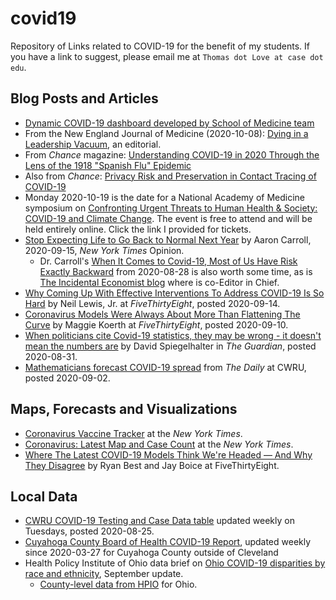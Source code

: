 # covid19

Repository of Links related to COVID-19 for the benefit of my students. If you have a link to suggest, please email me at `Thomas dot Love at case dot edu`.

## Blog Posts and Articles

- [Dynamic COVID-19 dashboard developed by School of Medicine team](https://thedaily.case.edu/dynamic-covid-19-dashboard-developed-by-school-of-medicine-team/)
- From the New England Journal of Medicine (2020-10-08): [Dying in a Leadership Vacuum](https://www.nejm.org/doi/full/10.1056/NEJMe2029812), an editorial.
- From *Chance* magazine: [Understanding COVID-19 in 2020 Through the Lens of the 1918 "Spanish Flu" Epidemic](https://chance.amstat.org/2020/09/understanding-covid-19/)
- Also from *Chance*: [Privacy Risk and Preservation in Contact Tracing of COVID-19](https://chance.amstat.org/2020/09/contact-tracing-covid-19)
- Monday 2020-10-19 is the date for a National Academy of Medicine symposium on [Confronting Urgent Threats to Human Health & Society: COVID-19 and Climate Change](https://www.eventbrite.com/e/2020-national-academy-of-medicine-annual-meeting-virtual-tickets-118166995665). The event is free to attend and will be held entirely online. Click the link I provided for tickets. 
- [Stop Expecting Life to Go Back to Normal Next Year](https://www.nytimes.com/2020/09/15/opinion/coronavirus-precautions.html) by Aaron Carroll, 2020-09-15, *New York Times* Opinion.
    - Dr. Carroll's [When It Comes to Covid-19, Most of Us Have Risk Exactly Backward](https://www.nytimes.com/2020/08/28/opinion/coronavirus-schools-tradeoffs.html) from 2020-08-28 is also worth some time, as is [The Incidental Economist blog](https://theincidentaleconomist.com/) where is co-Editor in Chief.
- [Why Coming Up With Effective Interventions To Address COVID-19 Is So Hard](https://fivethirtyeight.com/features/why-coming-up-with-effective-interventions-to-address-covid-19-is-so-hard/) by Neil Lewis, Jr. at *FiveThirtyEight*, posted 2020-09-14.
- [Coronavirus Models Were Always About More Than Flattening The Curve](https://fivethirtyeight.com/features/coronavirus-models-were-always-about-more-than-flattening-the-curve/) by Maggie Koerth at *FiveThirtyEight*, posted 2020-09-10.
- [When politicians cite Covid-19 statistics, they may be wrong - it doesn't mean the numbers are](https://www.theguardian.com/commentisfree/2020/aug/31/politicians-covid-19-statistics-statisticians) by David Spiegelhalter in *The Guardian*, posted 2020-08-31.
- [Mathematicians forecast COVID-19 spread](https://thedaily.case.edu/mathematicians-forecast-covid-19-spread/) from *The Daily* at CWRU, posted 2020-09-02.

## Maps, Forecasts and Visualizations

- [Coronavirus Vaccine Tracker](https://www.nytimes.com/interactive/2020/science/coronavirus-vaccine-tracker.html) at the *New York Times*.
- [Coronavirus: Latest Map and Case Count](https://www.nytimes.com/interactive/2020/us/coronavirus-us-cases.html) at the *New York Times*.
- [Where The Latest COVID-19 Models Think We're Headed — And Why They Disagree](https://projects.fivethirtyeight.com/covid-forecasts/) by Ryan Best and Jay Boice at FiveThirtyEight.

## Local Data

- [CWRU COVID-19 Testing and Case Data table](https://case.edu/return-to-campus/campus-information/covid-19-testing-and-case-data) updated weekly on Tuesdays, posted 2020-08-25.
- [Cuyahoga County Board of Health COVID-19 Report](https://www.ccbh.net/coronavirus/), updated weekly since 2020-03-27 for Cuyahoga County outside of Cleveland
- Health Policy Institute of Ohio data brief on [Ohio COVID-19 disparities by race and ethnicity](https://www.healthpolicyohio.org/ohio-covid-19-disparities-by-race-and-ethnicity-september-update/), September update.
    - [County-level data from HPIO](https://www.healthpolicyohio.org/comparison-of-covid-19-cases-by-ohio-county-and-by-race-and-ethnicity-jan-2-2020-through-aug-24-2020/) for Ohio.
